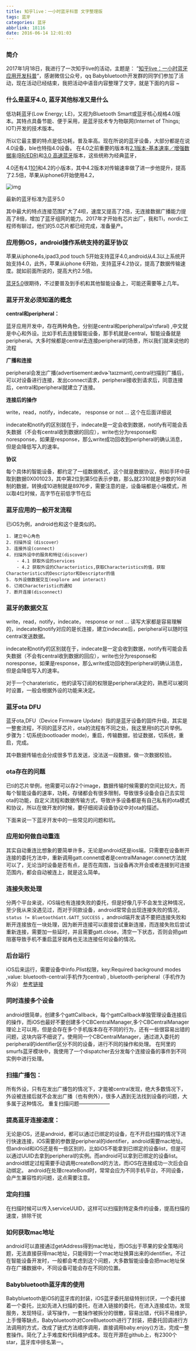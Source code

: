 ```yaml
---
title: 知乎live：一小时蓝牙科普 文字整理版
tags: 蓝牙
categories: 蓝牙
abbrlink: 18116
date: 2016-06-14 12:01:03
---
```


### 简介

2017年1月18日，我进行了一次知乎live的活动，主题是： ”[知乎live：一小时蓝牙应用开发科普](https://zhihu.com/lives/801845027214102528?utm_campaign=zhihulive&utm_source=zhihucolumn&utm_medium=Livecolumn)“，感谢微信公众号，qq Babybluetooth开发群的同学们参加了活动，现在活动已经结束，我把活动中语音内容整理了文字，就是下面的内容 ~

### 什么是蓝牙4.0, 蓝牙其他标准又是什么

低功耗蓝牙(Low Energy; LE)，又视为Bluetooth Smart或蓝牙核心规格4.0版本。其特点具备节能、便于采用，是蓝牙技术专为物联网(Internet of Things; IOT)开发的技术版本。

所以它最主要的特点是低功耗，普及率高。现在所说的蓝牙设备，大部分都是在说4.0设备，ble也特指4.0设备。 在4.0之前重要的版本有[2.1版本-基本速率／增强数据率(BR/EDR)](http://developer.bluetooth.cn/Technology/Article/16)和[3.0 高速蓝牙](http://developer.bluetooth.cn/Technology/Article/35)版本，这些统称为经典蓝牙，

4.0还有4.1[101](http://developer.bluetooth.cn/Technology/Article/16)和4.2的小版本，其中4.2版本对传输速率做了进一步他提升，提高了2.5倍，苹果从iphone6开始使用4.2，

![img](http://2.bp.blogspot.com/-YA11cF3sBgw/VUIjLupD5qI/AAAAAAAABqg/P4C2RygCiTk/s1600/new.png)

最新的蓝牙标准为蓝牙5.0

其中最大的特点连接范围扩大了4呗，速度又提高了2倍，无连接数据广播能力提高了8倍，增加了蓝牙组网的能力。2017年才开始有芯片出厂，我和Ti，nordic工程师有聊过，他们的5.0芯片都已经完成，准备量产。



<!-- more -->

### 应用侧iOS，android操作系统支持的蓝牙协议

苹果从iphone4s,ipad3,pod touch 5开始支持蓝牙4.0,android从4.3以上系统开始支持4.0，此外，苹果从iphone 6开始，支持蓝牙4.2协议，提高了数据传输速度。就如前面所说的，提高大约2.5倍。

[蓝牙5.0](http://developer.bluetooth.cn/Technology/Basics/Bluetooth5)很期待，不过要普及到手机和其他智能设备上，可能还需要等上几年。

### 蓝牙开发必须知道的概念

**central和peripheral：**

蓝牙应用开发中，存在两种角色，分别是central和peripheral(pə’rɪfərəl) ,中文就是中心和外设。比如手机去连接智能设备，那手机就是central，智能设备就是peripheral。大多时候都是central去连接peripheral的场景，所以我们就来说他的流程

**广播和连接**

peripheral会发出广播(advertisement:ædvɚ’taɪzmənt),central扫描到广播后，可以对设备进行连接，发出connect请求，peripheral接收到请求后，同意连接后，central和peripheral就建立了连接。

**连接后的操作**

write，read，notify，indecate， response or not … 这个在后面详细说

indecate和notify的区别就在于，indecate是一定会收到数据，notify有可能会丢失数据（不会有central收到数据的回应），write也分为response和noresponse，如果是response，那么write成功回收到peripheral的确认消息，但是会降低写入的速率。

**协议**

每个具体的智能设备，都约定了一组数据格式，这个就是数据协议，例如手环中获取到数据0X001023，其中第2位到第5位表示步数，那么就2310就是步数的16进制的数据，转换成10进制就是8976步，需要注意的是，设备端都是小端模式，所以取4位时候，高字节在前低字节在后

### 蓝牙应用的一般开发流程

已iOS为例，android也和这个是类似的。

```
1. 建立中心角色
2. 扫描外设（discover）
3. 连接外设(connect)
4. 扫描外设中的服务和特征(discover)
    - 4.1 获取外设的services
    - 4.2 获取外设的Characteristics,获取Characteristics的值，获取Characteristics的Descriptor和Descriptor的值
5. 与外设做数据交互(explore and interact)
6. 订阅Characteristic的通知
7. 断开连接(disconnect)
```

### 蓝牙的数据交互

write，read，notify，indecate， response or not … 读写大家都是容易理解的，indecate和notify对应的是长连接，建立indecate后，peripheral可以随时往central发送数据。

indecate和notify的区别就在于，indecate是一定会收到数据，notify有可能会丢失数据（不会有central收到数据的回应），write也分为response和noresponse，如果是response，那么write成功回收到peripheral的确认消息，但是会降低写入的速率。

对于一个charateristic，他的读写订阅的权限是peripheral决定的，熟悉可以被同时设置，一般会根据外设的功能来决定。

### 蓝牙ota DFU

蓝牙ota,DFU（Device Firmware Update）指的是蓝牙设备的固件升级，其实是一整套流程，不同的蓝牙芯片，ota的流程有不同之处，我这里用ti的芯片举例。步骤为：切系统(bootloader mode)，重启，传输数据，验证数据，切系统，重启，完成。

其中数据传输也会分成很多节去发送，没法送一段数据，做一次数据校验。

### ota存在的问题

已ti的芯片举例，他需要可以存2个image，数据传输时候需要的空间比较大，而每个智能设备的速率，功耗，存储都会有很多限制，导致很多设备会自己去实现ota的功能，自定义流程和数据传输方式，导致许多设备都是有自己私有的ota模式和协议，所以在做开发的时候，要仔细阅读设备协议中对ota的描述。

下面来说一下蓝牙开发中的一些常见的问题和坑。

### 应用如何做自动重连

其实自动重连比想象的要简单许多，无论是android还是ios端，只需要在设备断开连接的委托方法中，重新调用gatt.connet或者是centralManager.connet方法就可以了，无论当时设备是否有点，是否在周围，当设备再次开会或者连接到可连接范围内，都会自动被连上，就是这么简单。

### 连接失败处理

分两个平台来说，iOS端也有连接失败的委托，但是好像几乎不会发生这种情况，至少我从来没遇见过，而对于同款设备，android常常会出现连接失败的情况，`status != BluetoothGatt.GATT_SUCCESS` ，android端开发请不要把连接失败和断开连接放在一块处理，因为断开连接可以直接尝试重新连接，而连接失败后尝试重新连接，需要加一些延时，并且需要gatt.close，清空一下状态，否则会把gatt阻塞导致手机不重启蓝牙就再也无法连接任何设备的情况。

### 后台运行

iOS后来运行，需要设备中info.Plist权限，key:Required background modes ,value: bluetooth-central(手机作为central) , bluetooth-peripheral（手机作为外设） [参考链接](https://github.com/coolnameismy/BabyBluetooth/wiki/后台模式)

### 同时连接多个设备

android很简单，创建多个gattCallback，每个gattCallback单独管理设备连接后的操作，而iOS也最好不要创建多个CBCentralManager,多个CBCentralManager理论上可以用，但是会存在多个手机版本存在不同的行为，还有一些很容易出错的问题，这块内容不细说了。使用同一个CBCentralManager，通过进入委托的peripheral的identifier区分不同的设备，进行不同的操作和处理。 在阿里的smurfs蓝牙模块中，我使用了一个dispatcher去分发每个连接设备的事件到不同实例中进行处理。

### 扫描广播包：

所有外设，只有在发出广播包的情况下，才能被central发现，绝大多数情况下，外设被连接后就不会发出广播（也有例外），很多人遇到无法找到设备的问题，大多属于这种情况。 重复扫描问题——————

### 提高蓝牙连接速度：

无论是iOS，还是android，都可以通过已绑定的设备，在不开启扫描的情况下进行快速连接，iOS需要的参数是peripheral的identifier，android需要mac地址。但android和iOS还是有一些区别的，比如iOS不能拿到已绑定的设备list，但是可以通过UUID去拿到peripheral的实例。而android可以拿到已绑定的设备list。android绑定过程需要手动调用createBond的方法，而iOS在连接成功一次后会自动绑定。 android在处理createBond时，常常会应为不同手机平台，不同设备，会产生兼容性的问题，这点需要注意。

### 定向扫描

在扫描时候可以传入serviceUUID，这样可以扫描到特定条件的设备，提高扫描的速度，排除干扰

### 如何获取mac地址

android可以直接通过getAddress得到mac地址，而iOS出于苹果的安全策略问题，无法直接获得mac地址，只能得到一个mac地址换算出来的identifier。不过在智能设备开发时，一般都会考虑到这个问题，大多数智能设备会把mac地址保存在广播数据中，不同设备可能会存在不同的位置。

### Babybluetooth蓝牙库的使用

Babybluetooth是iOS的蓝牙库的封装，iOS蓝牙委托层级特别讨厌，一个委托接着一个委托，比如先进入扫描的委托，在进入链接的委托，在进入连接成功，发现服务，发现特征，读写操作，一套操作被拆分的很散，容易出错，代码不易维护，上手慢等缺点，Babybluetooth对CoreBluetooth进行了封装，把委托回调进行方法调用的方式，改成了链式方法顺序调用，直接调用baby.enjoy()方法，完成一整套操作。简化了上手难度和代码维护成本。现在开源在github上，有2300个star，蓝牙库中排名第一。